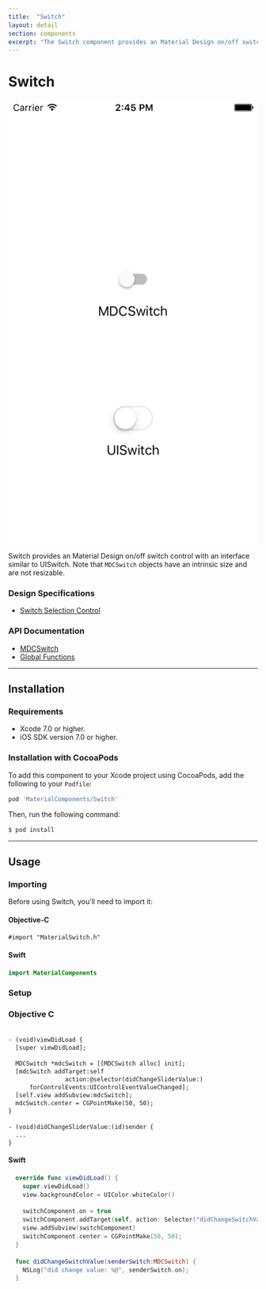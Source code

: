 ```yaml
---
title:  "Switch"
layout: detail
section: components
excerpt: "The Switch component provides an Material Design on/off switch control with an interface similar to UISwitch."
---
```


# Switch

![Switch](docs/assets/switch_screenshot.png)
<!--{: .ios-screenshot .right }-->

Switch provides an Material Design on/off switch control with an interface similar to UISwitch. Note
that `MDCSwitch` objects have an intrinsic size and are not resizable.
<!--{: .intro }-->

### Design Specifications

<ul class="icon-list">
  <li class="icon-link"><a href="https://www.google.com/design/spec/components/selection-controls.html#selection-controls-switch">Switch Selection Control</a></li>
</ul>

### API Documentation

<ul class="icon-list">
  <li class="icon-link"><a href="/components/Switch/apidocs/Classes/MDCSwitch.html">MDCSwitch</a></li>
  <li class="icon-link"><a href="/components/Switch/apidocs/Functions.html">Global Functions</a></li>
</ul>


- - -

## Installation

### Requirements

- Xcode 7.0 or higher.
- iOS SDK version 7.0 or higher.

### Installation with CocoaPods

To add this component to your Xcode project using CocoaPods, add the following to your `Podfile`:

~~~ bash
pod 'MaterialComponents/Switch'
~~~

Then, run the following command:

~~~ bash
$ pod install
~~~


- - -



## Usage

### Importing

Before using Switch, you'll need to import it:

<!--<div class="material-code-render" markdown="1">-->
#### Objective-C

~~~ objc
#import "MaterialSwitch.h"
~~~

#### Swift
~~~ swift
import MaterialComponents
~~~
<!--</div>-->

### Setup

<!--<div class="material-code-render" markdown="1">-->
### Objective C
~~~ objc

- (void)viewDidLoad {
  [super viewDidLoad];

  MDCSwitch *mdcSwitch = [[MDCSwitch alloc] init];
  [mdcSwitch addTarget:self
                action:@selector(didChangeSliderValue:)
      forControlEvents:UIControlEventValueChanged];
  [self.view addSubview:mdcSwitch];
  mdcSwitch.center = CGPointMake(50, 50);
}

- (void)didChangeSliderValue:(id)sender {
  ...
}

~~~
#### Swift
~~~ swift
  override func viewDidLoad() {
    super.viewDidLoad()
    view.backgroundColor = UIColor.whiteColor()

    switchComponent.on = true
    switchComponent.addTarget(self, action: Selector("didChangeSwitchValue:"), forControlEvents: UIControlEvents.ValueChanged)
    view.addSubview(switchComponent)
    switchComponent.center = CGPointMake(50, 50);
  }

  func didChangeSwitchValue(senderSwitch:MDCSwitch) {
    NSLog("did change value: %@", senderSwitch.on);
  }

~~~
<!--</div>-->

